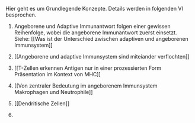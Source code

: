 
Hier geht es um Grundlegende Konzepte. Details werden in folgenden Vl besprochen.

1. Angeborene und Adaptive Immunantwort folgen einer gewissen Reihenfolge, wobei die angeborene Immunantwort zuerst einsetzt. Siehe: [[Was ist der Unterschied zwischen adaptiven und angeborenen Immunsystem]]

2. [[Angeborene und adaptive Immunsystem sind miteiander verflochten]]
3. [[T-Zellen erkennen Antigen nur in einer prozessierten Form Präsentation im Kontext von MHC]]
4. [[Von zentraler Bedeutung im angeborenem Immunsystem Makrophagen und Neutrophile]]
5. [[Dendritische Zellen]]
6. 